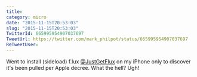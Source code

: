 ```yaml
---
title: 
category: micro
date: "2015-11-15T20:53:03"
slug: "2015-11-15T20:53:03"
TwitterId: 665995954907037697
TweetUrl: https://twitter.com/mark_philpot/status/665995954907037697
ReTweetUser: 
---
```


Went to install (sideload) f.lux [@JustGetFlux](https://twitter.com/JustGetFlux) on my iPhone only to discover it's been pulled per Apple decree. What the hell? Ugh!